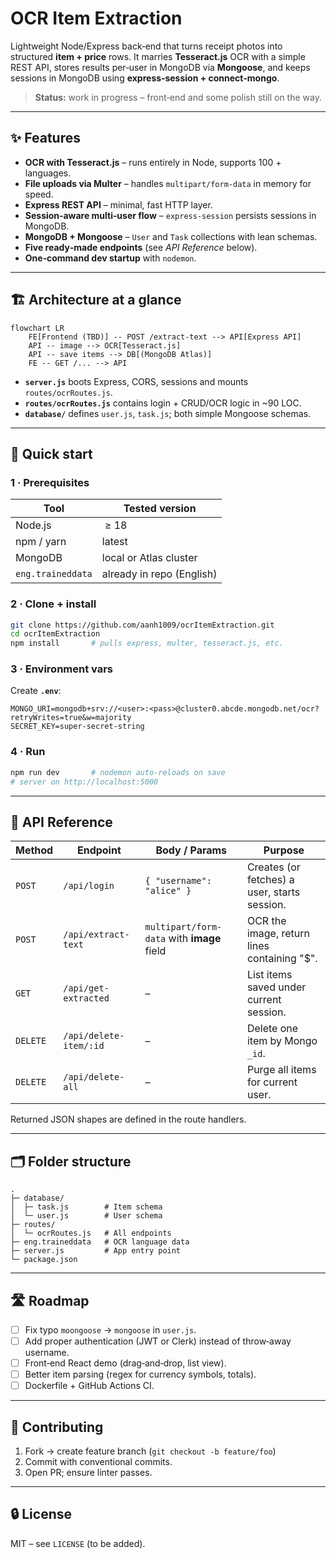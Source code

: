 # OCR Item Extraction

Lightweight Node/Express back‑end that turns receipt photos into structured **item + price** rows. It marries **Tesseract.js** OCR with a simple REST API, stores results per‑user in MongoDB via **Mongoose**, and keeps sessions in MongoDB using **express‑session + connect‑mongo**. 

> **Status:** work in progress – front‑end and some polish still on the way.

---

## ✨ Features

* **OCR with Tesseract.js** – runs entirely in Node, supports 100 + languages.
* **File uploads via Multer** – handles `multipart/form‑data` in memory for speed.
* **Express REST API** – minimal, fast HTTP layer.
* **Session‑aware multi‑user flow** – `express‑session` persists sessions in MongoDB.
* **MongoDB + Mongoose** – `User` and `Task` collections with lean schemas.
* **Five ready‑made endpoints** (see *API Reference* below).
* **One‑command dev startup** with `nodemon`.

---

## 🏗️ Architecture at a glance

```mermaid
flowchart LR
    FE[Frontend (TBD)] -- POST /extract-text --> API[Express API]
    API -- image --> OCR[Tesseract.js]
    API -- save items --> DB[(MongoDB Atlas)]
    FE -- GET /... --> API
```

* **`server.js`** boots Express, CORS, sessions and mounts `routes/ocrRoutes.js`.
* **`routes/ocrRoutes.js`** contains login + CRUD/OCR logic in ~90 LOC.
* **`database/`** defines `user.js`, `task.js`; both simple Mongoose schemas.

---

## 🚀 Quick start

### 1 · Prerequisites

| Tool | Tested version |
|------|----------------|
| Node.js | ≥ 18 |
| npm / yarn | latest |
| MongoDB | local or Atlas cluster |
| `eng.traineddata` | already in repo (English) |

### 2 · Clone + install

```bash
git clone https://github.com/aanh1009/ocrItemExtraction.git
cd ocrItemExtraction
npm install       # pulls express, multer, tesseract.js, etc.
```

### 3 · Environment vars

Create **`.env`**:

```env
MONGO_URI=mongodb+srv://<user>:<pass>@cluster0.abcde.mongodb.net/ocr?retryWrites=true&w=majority
SECRET_KEY=super‑secret‑string
```

### 4 · Run

```bash
npm run dev       # nodemon auto‑reloads on save
# server on http://localhost:5000
```

---

## 🔌 API Reference

| Method | Endpoint | Body / Params | Purpose |
|--------|----------|---------------|---------|
| `POST` | `/api/login` | `{ "username": "alice" }` | Creates (or fetches) a user, starts session. |
| `POST` | `/api/extract-text` | `multipart/form-data` with **image** field | OCR the image, return lines containing "$". |
| `GET`  | `/api/get-extracted` | – | List items saved under current session. |
| `DELETE` | `/api/delete-item/:id` | – | Delete one item by Mongo `_id`. |
| `DELETE` | `/api/delete-all` | – | Purge all items for current user. |

Returned JSON shapes are defined in the route handlers.

---

## 🗂️ Folder structure

```
.
├─ database/
│  ├─ task.js        # Item schema
│  └─ user.js        # User schema
├─ routes/
│  └─ ocrRoutes.js   # All endpoints
├─ eng.traineddata   # OCR language data
├─ server.js         # App entry point
└─ package.json
```

---

## 🛣️ Roadmap

- [ ] Fix typo `moongoose` → `mongoose` in `user.js`.
- [ ] Add proper authentication (JWT or Clerk) instead of throw‑away username.
- [ ] Front‑end React demo (drag‑and‑drop, list view).
- [ ] Better item parsing (regex for currency symbols, totals).
- [ ] Dockerfile + GitHub Actions CI.

---

## 🤝 Contributing

1. Fork → create feature branch (`git checkout -b feature/foo`)
2. Commit with conventional commits.
3. Open PR; ensure linter passes.

---

## 🔒 License

MIT – see `LICENSE` (to be added).

